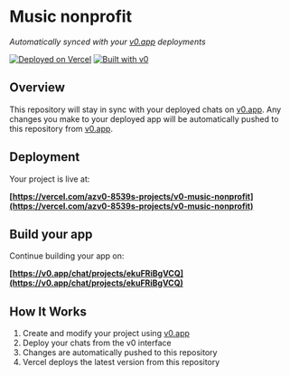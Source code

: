 # Music nonprofit

*Automatically synced with your [v0.app](https://v0.app) deployments*

[![Deployed on Vercel](https://img.shields.io/badge/Deployed%20on-Vercel-black?style=for-the-badge&logo=vercel)](https://vercel.com/azv0-8539s-projects/v0-music-nonprofit)
[![Built with v0](https://img.shields.io/badge/Built%20with-v0.app-black?style=for-the-badge)](https://v0.app/chat/projects/ekuFRiBgVCQ)

## Overview

This repository will stay in sync with your deployed chats on [v0.app](https://v0.app).
Any changes you make to your deployed app will be automatically pushed to this repository from [v0.app](https://v0.app).

## Deployment

Your project is live at:

**[https://vercel.com/azv0-8539s-projects/v0-music-nonprofit](https://vercel.com/azv0-8539s-projects/v0-music-nonprofit)**

## Build your app

Continue building your app on:

**[https://v0.app/chat/projects/ekuFRiBgVCQ](https://v0.app/chat/projects/ekuFRiBgVCQ)**

## How It Works

1. Create and modify your project using [v0.app](https://v0.app)
2. Deploy your chats from the v0 interface
3. Changes are automatically pushed to this repository
4. Vercel deploys the latest version from this repository
